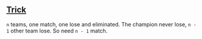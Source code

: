 ## [Trick](https://leetcode.com/problems/count-of-matches-in-tournament/discuss/970311/Just-return-n-1-O(1))

```n``` teams, one match, one lose and eliminated.
The champion never lose, ```n - 1``` other team lose.
So need ```n - 1``` match.
